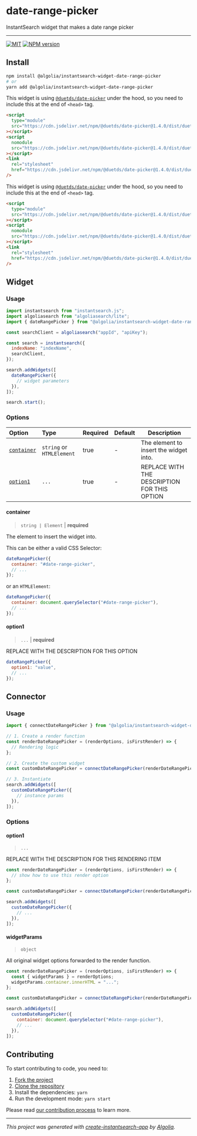 # date-range-picker

InstantSearch widget that makes a date range picker

---

[![MIT](https://img.shields.io/npm/l/@algolia/instantsearch-widget-date-range-picker)](./LICENSE) [![NPM version](http://img.shields.io/npm/v/@algolia/instantsearch-widget-date-range-picker.svg)](https://npmjs.org/package/@algolia/instantsearch-widget-date-range-picker)

## Install

```bash
npm install @algolia/instantsearch-widget-date-range-picker
# or
yarn add @algolia/instantsearch-widget-date-range-picker
```

This widget is using [`@duetds/date-picker`](https://github.com/duetds/date-picker) under the hood, so you need to include this at the end of `<head>` tag.

```html
<script
  type="module"
  src="https://cdn.jsdelivr.net/npm/@duetds/date-picker@1.4.0/dist/duet/duet.esm.js"
></script>
<script
  nomodule
  src="https://cdn.jsdelivr.net/npm/@duetds/date-picker@1.4.0/dist/duet/duet.js"
></script>
<link
  rel="stylesheet"
  href="https://cdn.jsdelivr.net/npm/@duetds/date-picker@1.4.0/dist/duet/themes/default.css"
/>
```

This widget is using [`@duetds/date-picker`](https://github.com/duetds/date-picker) under the hood, so you need to include this at the end of `<head>` tag.

```html
<script
  type="module"
  src="https://cdn.jsdelivr.net/npm/@duetds/date-picker@1.4.0/dist/duet/duet.esm.js"
></script>
<script
  nomodule
  src="https://cdn.jsdelivr.net/npm/@duetds/date-picker@1.4.0/dist/duet/duet.js"
></script>
<link
  rel="stylesheet"
  href="https://cdn.jsdelivr.net/npm/@duetds/date-picker@1.4.0/dist/duet/themes/default.css"
/>
```

## Widget

### Usage

```js
import instantsearch from "instantsearch.js";
import algoliasearch from "algoliasearch/lite";
import { dateRangePicker } from "@algolia/instantsearch-widget-date-range-picker";

const searchClient = algoliasearch("appId", "apiKey");

const search = instantsearch({
  indexName: "indexName",
  searchClient,
});

search.addWidgets([
  dateRangePicker({
    // widget parameters
  }),
]);

search.start();
```

### Options

| Option                    | Type                      | Required | Default | Description                                  |
| :------------------------ | :------------------------ | :------- | :------ | -------------------------------------------- |
| [`container`](#container) | `string` or `HTMLElement` | true     | -       | The element to insert the widget into.       |
| [`option1`](#option1)     | `...`                     | true     | -       | REPLACE WITH THE DESCRIPTION FOR THIS OPTION |

#### container

> `string | Element` | **required**

The element to insert the widget into.

This can be either a valid CSS Selector:

```js
dateRangePicker({
  container: "#date-range-picker",
  // ...
});
```

or an `HTMLElement`:

```js
dateRangePicker({
  container: document.querySelector("#date-range-picker"),
  // ...
});
```

#### option1

> `...` | **required**

REPLACE WITH THE DESCRIPTION FOR THIS OPTION

```js
dateRangePicker({
  option1: "value",
  // ...
});
```

## Connector

### Usage

```js
import { connectDateRangePicker } from "@algolia/instantsearch-widget-date-range-picker";

// 1. Create a render function
const renderDateRangePicker = (renderOptions, isFirstRender) => {
  // Rendering logic
};

// 2. Create the custom widget
const customDateRangePicker = connectDateRangePicker(renderDateRangePicker);

// 3. Instantiate
search.addWidgets([
  customDateRangePicker({
    // instance params
  }),
]);
```

### Options

#### option1

> `...`

REPLACE WITH THE DESCRIPTION FOR THIS RENDERING ITEM

```js
const renderDateRangePicker = (renderOptions, isFirstRender) => {
  // show how to use this render option
};

const customDateRangePicker = connectDateRangePicker(renderDateRangePicker);

search.addWidgets([
  customDateRangePicker({
    // ...
  }),
]);
```

#### widgetParams

> `object`

All original widget options forwarded to the render function.

```js
const renderDateRangePicker = (renderOptions, isFirstRender) => {
  const { widgetParams } = renderOptions;
  widgetParams.container.innerHTML = "...";
};

const customDateRangePicker = connectDateRangePicker(renderDateRangePicker);

search.addWidgets([
  customDateRangePicker({
    container: document.querySelector("#date-range-picker"),
    // ...
  }),
]);
```

## Contributing

To start contributing to code, you need to:

1. [Fork the project](https://docs.github.com/en/get-started/quickstart/fork-a-repo)
2. [Clone the repository](https://docs.github.com/en/github/creating-cloning-and-archiving-repositories/cloning-a-repository-from-github/cloning-a-repository)
3. Install the dependencies: `yarn`
4. Run the development mode: `yarn start`

Please read [our contribution process](./CONTRIBUTING.md) to learn more.

---

_This project was generated with [create-instantsearch-app](https://github.com/algolia/create-instantsearch-app) by [Algolia](https://algolia.com)._
